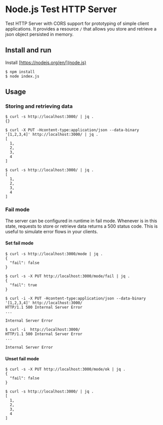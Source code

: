# Node.js Test HTTP Server

Test HTTP Server with CORS support for prototyping of simple client applications.
It provides a resource `/` that allows you store and retrieve a json object persisted in memory.

## Install and run

Install [https://nodejs.org/en/](node.js)

```
$ npm install
$ node index.js
```

## Usage

### Storing and retrieving data

```
$ curl -s http://localhost:3000/ | jq .
{}

$ curl -X PUT -Hcontent-type:application/json --data-binary '[1,2,3,4]' http://localhost:3000/ | jq .
[
  1,
  2,
  3,
  4
]

$ curl -s http://localhost:3000/ | jq .
[
  1,
  2,
  3,
  4
]
```

### Fail mode

The server can be configured in runtime in fail mode. Whenever is in this state, requests to store or retrieve data returns a 500 status code.
This is useful to simulate error flows in your clients.

#### Set fail mode

```
$ curl -s http://localhost:3000/mode | jq .
{
  "fail": false
}

$ curl -s -X PUT http://localhost:3000/mode/fail | jq .
{
  "fail": true
}

$ curl -i -X PUT -Hcontent-type:application/json --data-binary '[1,2,3,4]' http://localhost:3000/
HTTP/1.1 500 Internal Server Error
...

Internal Server Error

$ curl -i  http://localhost:3000/
HTTP/1.1 500 Internal Server Error
...

Internal Server Error
```

#### Unset fail mode

```
$ curl -s -X PUT http://localhost:3000/mode/ok | jq .
{
  "fail": false
}

$ curl -s http://localhost:3000/ | jq .
[
  1,
  2,
  3,
  4
]
```

